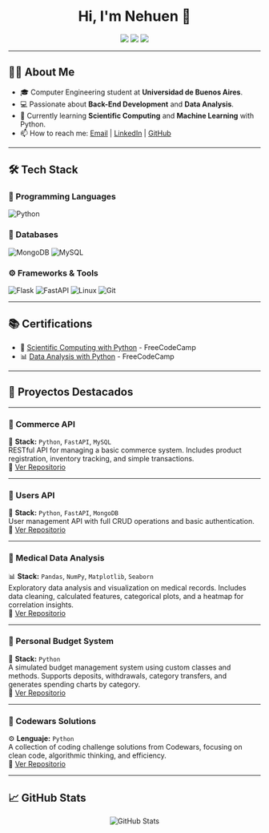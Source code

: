 
<h1 align="center">Hi, I'm Nehuen 👋</h1>

<p align="center">
  <img src="https://img.shields.io/badge/Back--End%20Developer-%2300A86B?style=for-the-badge">
  <img src="https://img.shields.io/badge/Python%20Enthusiast-%2314354C?style=for-the-badge&logo=python&logoColor=white">
  <img src="https://img.shields.io/badge/Data%20Analysis-%23FFA500?style=for-the-badge&logo=chart-bar&logoColor=white">
</p>

---

## 👨‍💻 About Me
- 🎓 Computer Engineering student at **Universidad de Buenos Aires**.
- 💻 Passionate about **Back-End Development** and **Data Analysis**.
- 🧠 Currently learning **Scientific Computing** and **Machine Learning** with Python.
- 📫 How to reach me: [Email](mailto:nehuenkendziura@gmail.com) | [LinkedIn](https://www.linkedin.com/in/nehuen-kendziura/) | [GitHub](https://github.com/Nehuenkend)

---

## 🛠 Tech Stack
### 🚀 Programming Languages
![Python](https://img.shields.io/badge/Python%20-%2314354C.svg?style=for-the-badge&logo=python&logoColor=white)

### 💾 Databases
![MongoDB](https://img.shields.io/badge/MongoDB-%2347A248.svg?style=for-the-badge&logo=mongodb&logoColor=white)
![MySQL](https://img.shields.io/badge/MySQL-%2300758F.svg?style=for-the-badge&logo=mysql&logoColor=white)

### ⚙️ Frameworks & Tools
![Flask](https://img.shields.io/badge/Flask-%23000000.svg?style=for-the-badge&logo=flask&logoColor=white)
![FastAPI](https://img.shields.io/badge/FastAPI-%2300C7B7.svg?style=for-the-badge&logo=fastapi&logoColor=white)
![Linux](https://img.shields.io/badge/Linux-%23FCC624.svg?style=for-the-badge&logo=linux&logoColor=black)
![Git](https://img.shields.io/badge/Git-%23F05032.svg?style=for-the-badge&logo=git&logoColor=white)

---

## 📚 Certifications
- 🏅 [Scientific Computing with Python](https://www.freecodecamp.org/certification/fcc8ee252ec-2f68-449c-94d0-e4730ac5d58b/scientific-computing-with-python-v7) - FreeCodeCamp
- 📊 [Data Analysis with Python](https://www.freecodecamp.org/certification/fcc8ee252ec-2f68-449c-94d0-e4730ac5d58b/data-analysis-with-python-v7) - FreeCodeCamp

---

## 📂 Proyectos Destacados

---

### 🔹 Commerce API  
🛒 **Stack:** `Python`, `FastAPI`, `MySQL`  
RESTful API for managing a basic commerce system. Includes product registration, inventory tracking, and simple transactions.  
🔗 [Ver Repositorio](https://github.com/Nehuenkend/API_comercio)

---

### 🔹 Users API  
👤 **Stack:** `Python`, `FastAPI`, `MongoDB`  
User management API with full CRUD operations and basic authentication.  
🔗 [Ver Repositorio](https://github.com/Nehuenkend/Users_API)

---

### 🔹 Medical Data Analysis  
📊 **Stack:** `Pandas`, `NumPy`, `Matplotlib`, `Seaborn`  
Exploratory data analysis and visualization on medical records. Includes data cleaning, calculated features, categorical plots, and a heatmap for correlation insights.  
🔗 [Ver Repositorio](https://github.com/Nehuenkend/medical_data_visualizer)

---

### 🔹 Personal Budget System
💸 **Stack:** `Python`  
A simulated budget management system using custom classes and methods. Supports deposits, withdrawals, category transfers, and generates spending charts by category.  
🔗 [Ver Repositorio](https://github.com/Nehuenkend/budget_app)

---

### 🔹 Codewars Solutions
⚙️ **Lenguaje:** `Python`  
A collection of coding challenge solutions from Codewars, focusing on clean code, algorithmic thinking, and efficiency.  
🔗 [Ver Repositorio](https://github.com/Nehuenkend/Codewars_exercises)

---


## 📈 GitHub Stats
<p align="center">
  <img src="https://github-readme-stats.vercel.app/api?username=Nehuenkend&show_icons=true&theme=radical" alt="GitHub Stats">
</p>

